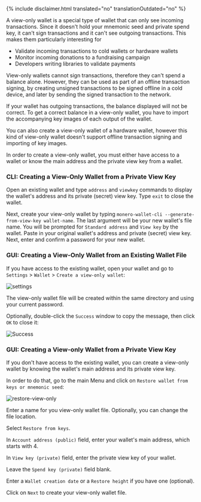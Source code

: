 {% include disclaimer.html translated="no" translationOutdated="no" %}

A view-only wallet is a special type of wallet that can only see incoming transactions. Since it doesn't hold your mnemonic seed and private spend key, it can't sign transactions and it can't see outgoing transactions. This makes them particularly interesting for

* Validate incoming transactions to cold wallets or hardware wallets
* Monitor incoming donations to a fundraising campaign
* Developers writing libraries to validate payments

View-only wallets cannot sign transactions, therefore they can't spend a balance alone. However, they can be used as part of an offline transaction signing, by creating unsigned transactions to be signed offline in a cold device, and later by sending the signed transaction to the network.

If your wallet has outgoing transactions, the balance displayed will not be correct. To get a correct balance in a view-only wallet, you have to import the accompanying key images of each output of the wallet.

You can also create a view-only wallet of a hardware wallet, however this kind of view-only wallet doesn't support offline transaction signing and importing of key images.

In order to create a view-only wallet, you must either have access to a wallet or know the main address and the private view key from a wallet.

### CLI: Creating a View-Only Wallet from a Private View Key

Open an existing wallet and type `address` and `viewkey` commands to display the wallet's address and its private (secret) view key. Type `exit` to close the wallet.

Next, create your view-only wallet by typing `monero-wallet-cli --generate-from-view-key wallet-name`. The last argument will be your new wallet's file name. You will be prompted for `Standard address` and `View key` by the wallet. Paste in your original wallet's address and private (secret) view key. Next, enter and confirm a password for your new wallet.

### GUI: Creating a View-Only Wallet from an Existing Wallet File
If you have access to the existing wallet, open your wallet and go to `Settings` > `Wallet` > `Create a view-only wallet`:

![settings](png/view-only/settings.png)

The view-only wallet file will be created within the same directory and using your current password.

Optionally, double-click the `Success` window to copy the message, then click `OK` to close it:

![Success](png/view-only/Success.png)

### GUI: Creating a View-only Wallet from a Private View Key
If you don't have access to the existing wallet, you can create a view-only wallet by knowing the wallet's main address and its private view key.

In order to do that, go to the main Menu and click on `Restore wallet from keys or mnemonic seed`:

![restore-view-only](png/view-only/restore-view-only.png)

Enter a name for you view-only wallet file. Optionally, you can change the file location.

Select `Restore from keys`.

In `Account address (public)` field, enter your wallet's main address, which starts with 4.

In `View key (private)` field, enter the private view key of your wallet.

Leave the `Spend key (private)` field blank.

Enter a `Wallet creation date` or a `Restore height` if you have one (optional).

Click on `Next` to create your view-only wallet file.
